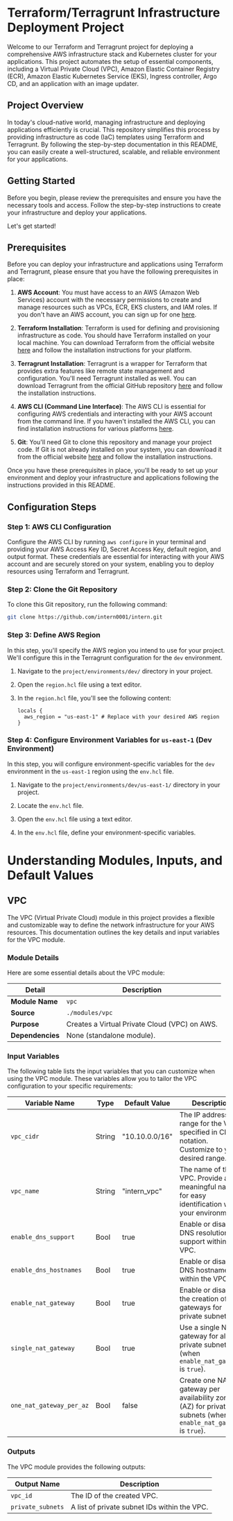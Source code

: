 # Terraform/Terragrunt Infrastructure Deployment Project

Welcome to our Terraform and Terragrunt project for deploying a comprehensive AWS infrastructure stack and Kubernetes cluster for your applications. This project automates the setup of essential components, including a Virtual Private Cloud (VPC), Amazon Elastic Container Registry (ECR), Amazon Elastic Kubernetes Service (EKS), Ingress controller, Argo CD, and an application with an image updater.

## Project Overview

In today's cloud-native world, managing infrastructure and deploying applications efficiently is crucial. This repository simplifies this process by providing infrastructure as code (IaC) templates using Terraform and Terragrunt. By following the step-by-step documentation in this README, you can easily create a well-structured, scalable, and reliable environment for your applications.

## Getting Started

Before you begin, please review the prerequisites and ensure you have the necessary tools and access. Follow the step-by-step instructions to create your infrastructure and deploy your applications.

Let's get started!

## Prerequisites

Before you can deploy your infrastructure and applications using Terraform and Terragrunt, please ensure that you have the following prerequisites in place:

1. **AWS Account**: You must have access to an AWS (Amazon Web Services) account with the necessary permissions to create and manage resources such as VPCs, ECR, EKS clusters, and IAM roles. If you don't have an AWS account, you can sign up for one [here](https://aws.amazon.com/).

2. **Terraform Installation**: Terraform is used for defining and provisioning infrastructure as code. You should have Terraform installed on your local machine. You can download Terraform from the official website [here](https://www.terraform.io/downloads.html) and follow the installation instructions for your platform.

3. **Terragrunt Installation**: Terragrunt is a wrapper for Terraform that provides extra features like remote state management and configuration. You'll need Terragrunt installed as well. You can download Terragrunt from the official GitHub repository [here](https://github.com/gruntwork-io/terragrunt#install-terragrunt) and follow the installation instructions.

4. **AWS CLI (Command Line Interface)**: The AWS CLI is essential for configuring AWS credentials and interacting with your AWS account from the command line. If you haven't installed the AWS CLI, you can find installation instructions for various platforms [here](https://aws.amazon.com/cli/).

5. **Git**: You'll need Git to clone this repository and manage your project code. If Git is not already installed on your system, you can download it from the official website [here](https://git-scm.com/downloads) and follow the installation instructions.

Once you have these prerequisites in place, you'll be ready to set up your environment and deploy your infrastructure and applications following the instructions provided in this README.

## Configuration Steps

### Step 1: AWS CLI Configuration

Configure the AWS CLI by running `aws configure` in your terminal and providing your AWS Access Key ID, Secret Access Key, default region, and output format. These credentials are essential for interacting with your AWS account and are securely stored on your system, enabling you to deploy resources using Terraform and Terragrunt.

### Step 2: Clone the Git Repository
To clone this Git repository, run the following command:

```bash
git clone https://github.com/intern0001/intern.git
```
### Step 3: Define AWS Region

In this step, you'll specify the AWS region you intend to use for your project. We'll configure this in the Terragrunt configuration for the `dev` environment.

1. Navigate to the `project/environments/dev/` directory in your project.

2. Open the `region.hcl` file using a text editor.

3. In the `region.hcl` file, you'll see the following content:

   ```hcl
   locals {
     aws_region = "us-east-1" # Replace with your desired AWS region
   }
   ```
### Step 4: Configure Environment Variables for `us-east-1` (Dev Environment)

In this step, you will configure environment-specific variables for the `dev` environment in the `us-east-1` region using the `env.hcl` file.

1. Navigate to the `project/environments/dev/us-east-1/` directory in your project.

2. Locate the `env.hcl` file.

3. Open the `env.hcl` file using a text editor.

4. In the `env.hcl` file, define your environment-specific variables.
    
# Understanding Modules, Inputs, and Default Values

## VPC

The VPC (Virtual Private Cloud) module in this project provides a flexible and customizable way to define the network infrastructure for your AWS resources. This documentation outlines the key details and input variables for the VPC module.

### Module Details

Here are some essential details about the VPC module:

| Detail           | Description                                       |
|------------------|---------------------------------------------------|
| **Module Name**  | `vpc`                                             |
| **Source**       | `./modules/vpc`                                  |
| **Purpose**      | Creates a Virtual Private Cloud (VPC) on AWS.    |
| **Dependencies** | None (standalone module).                        |

### Input Variables

The following table lists the input variables that you can customize when using the VPC module. These variables allow you to tailor the VPC configuration to your specific requirements:

| Variable Name          | Type     | Default Value       | Description                                                                                      |
|------------------------|----------|----------------------|--------------------------------------------------------------------------------------------------|
| `vpc_cidr`             | String   | "10.10.0.0/16"      | The IP address range for the VPC, specified in CIDR notation. Customize to your desired range.  |
| `vpc_name`             | String   | "intern_vpc"        | The name of the VPC. Provide a meaningful name for easy identification within your environment. |
| `enable_dns_support`   | Bool     | true               | Enable or disable DNS resolution support within the VPC.                                      |
| `enable_dns_hostnames` | Bool     | true               | Enable or disable DNS hostnames within the VPC.                                               |
| `enable_nat_gateway`   | Bool     | true               | Enable or disable the creation of NAT gateways for private subnets.                            |
| `single_nat_gateway`   | Bool     | true               | Use a single NAT gateway for all private subnets (when `enable_nat_gateway` is `true`).         |
| `one_nat_gateway_per_az`| Bool    | false              | Create one NAT gateway per availability zone (AZ) for private subnets (when `enable_nat_gateway` is `true`). |

### Outputs

The VPC module provides the following outputs:

| Output Name        | Description                                       |
|--------------------|---------------------------------------------------|
| `vpc_id`           | The ID of the created VPC.                       |
| `private_subnets`  | A list of private subnet IDs within the VPC.     |





